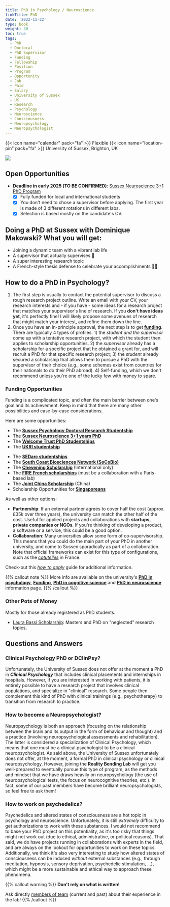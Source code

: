 ```yaml
---
title: PhD in Psychology / Neuroscience
linkTitle: PhD
date: '2022-11-22'
type: book
weight: 30
toc: true
tags:
  - PhD
  - Doctoral
  - PhD Supervisor
  - Funding
  - Fellowship
  - Position
  - Program
  - Opportunity
  - Job
  - Paid
  - Salary
  - University of Sussex
  - UK
  - Research
  - Psychology
  - Neuroscience
  - Consciousness
  - Neuropsychology
  - Neuropsychologist
---
```


{{< icon name="calendar" pack="fa" >}} Flexible
{{< icon name="location-pin" pack="fa" >}} University of Sussex, Brighton, UK

![](doctorate.jpg)


<!-- 🔥**NEW**🔥 There is a [fully-funded](https://www.sussex.ac.uk/study/fees-funding/phd-funding/view/1658-Psychology-Doctoral-Research-Studentship-How-affective-and-embodied-processes-shape-our-conscious-and-unconscious-experience-of-reality-A-PhD-at-the-Reality-Bending-Lab) PhD position (for September 2024) available with me at Sussex (**DEADLINE TO APPLY: 24 January 2024**). It covers:

- [x] University fees (£25,000 per year)
- [x] Salary of £18,622 per year (+ additionally paid teaching available)
- [x] Research/training funds of £750 per year
- [x] Open research project (see [themes](https://realitybending.github.io/jobs/projects/))

**Send inquiries and CV to D.Makowski@sussex.ac.uk**. -->
## Open Opportunities

- **Deadline in early 2025 (TO BE CONFIRMED)**: [Sussex Neuroscience 3+1 PhD Program](https://www.sussex.ac.uk/study/phd/degrees/sussex-neuroscience-4-year-programme-phd)
  - [x] Fully funded for local and international students
  - [x] You don't need to chose a supervisor before applying. The first year is made of 3 different rotations in different labs. 
  - [x] Selection is based mostly on the candidate's CV. 

## Doing a PhD at Sussex with Dominique Makowski? What you will get:

- Joining a dynamic team with a vibrant lab life
- A supervisor that actually supervises 🤯
- A super interesting research topic
- A French-style thesis defense to celebrate your accomplishments 🧀🍷

## How to do a PhD in Psychology?

1. The first step is usually to contact the potential supervisor to discuss a rough research project outline. Write an email with your CV, your research interests and - if you have - some ideas for a research project that matches your supervisor's line of research. If you **don't have ideas yet**, it's perfectly fine! I will likely propose some avenues of research that might match your interest, and refine them down the line.
2. Once you have an in-principle approval, the next step is to get [**funding**](https://www.sussex.ac.uk/study/phd/degrees/psychology-phd#funding-fees). There are typically 4 types of profiles: 1) the *student and the supervisor* come up with a tentative research project, with which the student then applies to scholarship opportunities. 2) the *supervisor* already has a scholarship for a specific project that he obtained a grant for, and will recruit a PhD for that specific research project; 3) the *student* already secured a scholarship that allows them to pursue a PhD with the supervisor of their choice (e.g., some schemes exist from countries for their nationals to do their PhD abroad). 4) Self-funding, which we don't recommend unless you're one of the lucky few with money to spare.

### Funding Opportunities 

Funding is a complicated topic, and often the main barrier between one's goal and its achievement. Keep in mind that there are many other possibilities and case-by-case considerations.

Here are some opportunities:

- The [**Sussex Psychology Doctoral Research Studentship**](https://archive.sussex.ac.uk/study/scholarships/1525-Psychology-Doctoral-Research-Studentship-UK-and-International)
- The [**Sussex Neuroscience 3+1 years PhD**](https://www.sussex.ac.uk/research/centres/sussex-neuroscience/phd/4yearphd)
- The [**Welcome Trust PhD Studentships**](https://wellcome.org/grant-funding/schemes/four-year-phd-programmes-studentships-basic-scientists)
- The [**UKRI studentship**](https://www.ukri.org/what-we-do/developing-people-and-skills/find-studentships-and-doctoral-training/get-a-studentship-to-fund-your-doctorate/)
<!-- - The [**South East Network of Social Scientists (SeNSS)**](https://senss-dtp.ac.uk/apply) -->
- The [**SEDarc studentships**](https://www.sussex.ac.uk/study/fees-funding/phd-funding/view/1639-SEDarc-(ESRC)-PhD-scholarships-for-research-in-the-Social-Sciences)
- The [**South Coast Biosciences Network (SoCoBio)**](https://southcoastdtp.ac.uk/funding/)
- The [**Chevening Scholarship**](https://www.chevening.org/scholarships/) (International only)
- The [**FIRE French scholarships**](https://phd.learningplanetinstitute.org/en/join-us) (must be a collaboration with a Paris-based lab)
- The [**Joint China Scholarship**](https://www.sussex.ac.uk/study/fees-funding/phd-funding/view/1625-China-Scholarship-Council-CSC-University-of-Sussex-Joint-Scholarships-2024) (China)
- Scholarship Opportunities for [**Singaporeans**](https://www.gov.uk/government/news/compilation-of-scholarships-and-fellowships-for-singaporeans)

As well as other options:

- **Partnership**: If an external partner agrees to cover half the cost (approx. £35k over three years), the university can match the other half of the cost. Useful for applied projects and collaborations with **startups, private companies or NGOs**. If you're thinking of developing a product, a software or a service, this could be a good option.
- **Collaboration**: Many universities allow some form of co-supervisorship. This means that you could do the main part of your PhD in another university, and come to Sussex sporadically as part of a collaboration. Note that official frameworks can exist for this type of configurations, such as the [*cotutelles*](https://u-paris.fr/cotutelle-internationale-de-these/) in France.

Check-out this [*how to apply*](https://www.sussex.ac.uk/study/phd/apply) guide for additional information.

{{% callout note %}}
More info are available on the university's [**PhD in psychology**](https://www.sussex.ac.uk/schools/psychology/study/phd), [**Funding**](https://www.sussex.ac.uk/study/phd/degrees/psychology-phd#funding-fees), [**PhD in cognitive science**](https://www.sussex.ac.uk/study/phd/degrees/cognitive-science-phd) and [**PhD in neuroscience**](https://www.sussex.ac.uk/research/centres/sussex-neuroscience/phd) information page.
{{% /callout %}}

### Other Pots of Money

Mostly for those already registered as PhD students.

- [Laura Bassi Scholarship](https://editing.press/bassi): Masters and PhD on "neglected" research topics.


## Questions and Answers

### Clinical Psychology PhD or DClinPsy?

Unfortunately, the University of Sussex does not offer at the moment a PhD in ***Clinical Psychology*** that includes clinical placements and internships in hospitals. However, if you are interested in working with patients, it is entirely possible to have a research project that involves clinical populations, and specialize in "clinical" research. Some people then complement this kind of PhD with clinical trainings (e.g., psychotherapy) to transition from research to practice.

### How to become a Neuropsychologist?

Neuropsychology is both an approach (focusing on the relationship between the brain and its output in the form of behaviour and thought) and a practice (involving neuropsychological assessments and rehabilitation). The latter is considered a specialization of Clinical Psychology, which means that one must be a clinical psychologist to be a clinical neuropsychologist. As said above, the University of Sussex unfortunately does not offer, at the moment, a formal PhD in clinical psychology or clinical neuropsychology. However, joining the **Reality Bending Lab** will get you well-prepared to eventually pursue this type of program, as the methods and mindset that we have draws heavily on neuropsychology (the use of neuropsychological tests, the focus on neurocognitive theories, etc.). In fact, some of our past members have become brilliant neuropsychologists, so feel free to ask them!

### How to work on psychedelics?

Psychedelics and altered states of consciousness are a hot topic in psychology and neuroscience. Unfortunately, it is still *extremely* difficulty to get authorizations to work with these substances. I would not recommend to base your PhD project on this potentiality, as it's too risky that things might not work out (due to ethical, administrative, or political reasons). That said, we do have projects running in collaborations with experts in the field, and are always on the lookout for opportunities to work on these topics. Additionally, we think it's also very interesting to study how altered states of consciousness can be induced *without* external substances (e.g., through meditation, hypnosis, sensory deprivation, psychedelic stimulation, ...), which might be a more sustainable and ethical way to approach these phenomena.



{{% callout warning %}}
**Don't rely on what is written!**

Ask directly [members of team](/people/) (current and past) about their experience in the lab!
{{% /callout %}}